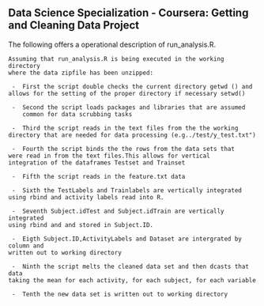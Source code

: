 ## Data Science Specialization - Coursera: Getting and Cleaning Data Project


The following offers a operational description of run_analysis.R.

    Assuming that run_analysis.R is being executed in the working directory
    where the data zipfile has been unzipped:

     -  First the script double checks the current directory getwd () and 
  	allows for the setting of the proper directory if necessary setwd()   
         
     -  Second the script loads packages and libraries that are assumed
        common for data scrubbing tasks

     -  Third the script reads in the text files from the the working
 	directory that are needed for data processing (e.g../test/y_test.txt")
 
     -  Fourth the script binds the the rows from the data sets that 
	were read in from the text files.This allows for vertical
	integration of the dataframes Testset and Trainset

     -  Fifth the script reads in the feature.txt data
 
     -  Sixth the TestLabels and Trainlabels are vertically integrated 
	using rbind and activity labels read into R. 

     -  Seventh Subject.idTest and Subject.idTrain are vertically integrated 
	using rbind and and stored in Subject.ID.
		
     -  Eigth Subject.ID,ActivityLabels and Dataset are intergrated by column and 
	written out to working directory

     -  Ninth the script melts the cleaned data set and then dcasts that data
	taking the mean for each activity, for each subject, for each variable

     -  Tenth the new data set is written out to working directory